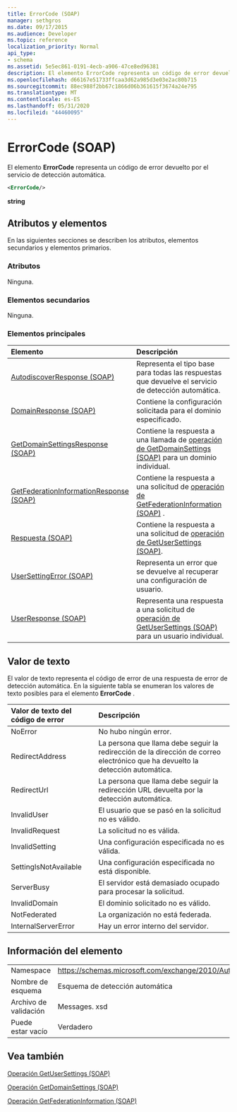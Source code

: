 ```yaml
---
title: ErrorCode (SOAP)
manager: sethgros
ms.date: 09/17/2015
ms.audience: Developer
ms.topic: reference
localization_priority: Normal
api_type:
- schema
ms.assetid: 5e5ec861-0191-4ecb-a906-47ce8ed96381
description: El elemento ErrorCode representa un código de error devuelto por el servicio de detección automática.
ms.openlocfilehash: d66167e51733ffcaa3d62a985d3e03e2ac80b715
ms.sourcegitcommit: 88ec988f2bb67c1866d06b361615f3674a24e795
ms.translationtype: MT
ms.contentlocale: es-ES
ms.lasthandoff: 05/31/2020
ms.locfileid: "44460095"
---
```

# <a name="errorcode-soap"></a>ErrorCode (SOAP)

El elemento **ErrorCode** representa un código de error devuelto por el servicio de detección automática. 
  
```XML
<ErrorCode/>
```

 **string**
## <a name="attributes-and-elements"></a>Atributos y elementos

En las siguientes secciones se describen los atributos, elementos secundarios y elementos primarios.
  
### <a name="attributes"></a>Atributos

Ninguna.
  
### <a name="child-elements"></a>Elementos secundarios

Ninguna.
  
### <a name="parent-elements"></a>Elementos principales

|**Elemento**|**Descripción**|
|:-----|:-----|
|[AutodiscoverResponse (SOAP)](autodiscoverresponse-soap.md) <br/> |Representa el tipo base para todas las respuestas que devuelve el servicio de detección automática.  <br/> |
|[DomainResponse (SOAP)](domainresponse-soap.md) <br/> |Contiene la configuración solicitada para el dominio especificado.  <br/> |
|[GetDomainSettingsResponse (SOAP)](getdomainsettingsresponse-soap.md) <br/> |Contiene la respuesta a una llamada de [operación de GetDomainSettings (SOAP)](getdomainsettings-operation-soap.md) para un dominio individual.  <br/> |
|[GetFederationInformationResponse (SOAP)](getfederationinformationresponse-soap.md) <br/> |Contiene la respuesta a una solicitud de [operación de GetFederationInformation (SOAP)](getfederationinformation-operation-soap.md) .  <br/> |
|[Respuesta (SOAP)](response-soap.md) <br/> |Contiene la respuesta a una solicitud de [operación de GetUserSettings (SOAP)](getusersettings-operation-soap.md).  <br/> |
|[UserSettingError (SOAP)](usersettingerror-soap.md) <br/> |Representa un error que se devuelve al recuperar una configuración de usuario.  <br/> |
|[UserResponse (SOAP)](userresponse-soap.md) <br/> |Representa una respuesta a una solicitud de [operación de GetUserSettings (SOAP)](getusersettings-operation-soap.md) para un usuario individual.  <br/> |
   
## <a name="text-value"></a>Valor de texto

El valor de texto representa el código de error de una respuesta de error de detección automática. En la siguiente tabla se enumeran los valores de texto posibles para el elemento **ErrorCode** . 
  
|**Valor de texto del código de error**|**Descripción**|
|:-----|:-----|
|NoError  <br/> |No hubo ningún error.  <br/> |
|RedirectAddress  <br/> |La persona que llama debe seguir la redirección de la dirección de correo electrónico que ha devuelto la detección automática.  <br/> |
|RedirectUrl  <br/> |La persona que llama debe seguir la redirección URL devuelta por la detección automática.  <br/> |
|InvalidUser  <br/> |El usuario que se pasó en la solicitud no es válido.  <br/> |
|InvalidRequest  <br/> |La solicitud no es válida.  <br/> |
|InvalidSetting  <br/> |Una configuración especificada no es válida.  <br/> |
|SettingIsNotAvailable  <br/> |Una configuración especificada no está disponible.  <br/> |
|ServerBusy  <br/> |El servidor está demasiado ocupado para procesar la solicitud.  <br/> |
|InvalidDomain  <br/> |El dominio solicitado no es válido.  <br/> |
|NotFederated  <br/> |La organización no está federada.  <br/> |
|InternalServerError  <br/> |Hay un error interno del servidor.  <br/> |
   
## <a name="element-information"></a>Información del elemento

|||
|:-----|:-----|
|Namespace  <br/> |https://schemas.microsoft.com/exchange/2010/Autodiscover  <br/> |
|Nombre de esquema  <br/> |Esquema de detección automática  <br/> |
|Archivo de validación  <br/> |Messages. xsd  <br/> |
|Puede estar vacío  <br/> |Verdadero  <br/> |
   
## <a name="see-also"></a>Vea también



[Operación GetUserSettings (SOAP)](getusersettings-operation-soap.md)
  
[Operación GetDomainSettings (SOAP)](getdomainsettings-operation-soap.md)
  
[Operación GetFederationInformation (SOAP)](getfederationinformation-operation-soap.md)

